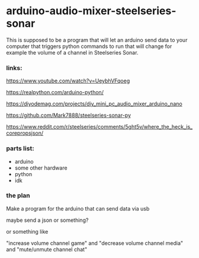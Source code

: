 # arduino-audio-mixer-steelseries-sonar

This is supposed to be a program that will let an arduino send data to your computer that triggers python commands to run that will change for example the volume of a channel in Steelseries Sonar.

### links:

https://www.youtube.com/watch?v=UeybhVFqoeg

https://realpython.com/arduino-python/

https://diyodemag.com/projects/diy_mini_pc_audio_mixer_arduino_nano

https://github.com/Mark7888/steelseries-sonar-py

https://www.reddit.com/r/steelseries/comments/5ght5v/where_the_heck_is_corepropsjson/

### parts list:

- arduino
- some other hardware
- python
- idk

### the plan

Make a program for the arduino that can send data via usb

maybe send a json or something?

or something like

"increase volume channel game"
and 
"decrease volume channel media"
and
"mute/unmute channel chat"
